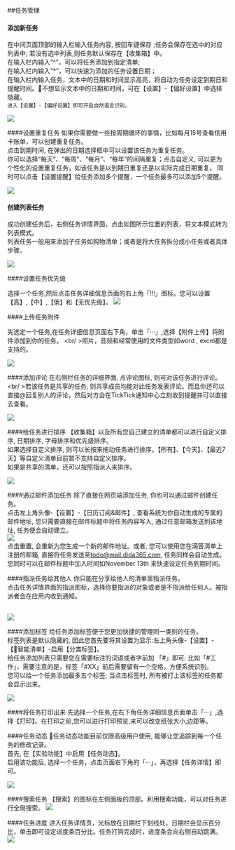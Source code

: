 ##任务管理

#### 添加新任务
在中间页面顶部的输入栏输入任务内容, 按回车键保存 ;任务会保存在选中的对应列表中; 若没有选中列表,则任务默认保存在【收集箱】中。
<br/> 在输入栏内输入“^”，可以将任务添加到指定清单;
<br/> 在输入栏内输入“*”，可以快速为添加的任务设置日期；
<br/> 在输入栏内输入任务，文本中的日期和时间显示高亮，将自动为任务设定到期日和提醒时间。不想显示文本中的日期和时间，可在【设置】-【偏好设置】中选择隐藏。
<br/> `进入【设置】-【偏好设置】即可开启自然语言识别。`

![](web-创建新任务.png)

####设置重复任务
如果你需要做一些按周期循环的事情，比如每月15号查看信用卡账单，可以创建重复任务。
<br />点击到期时间, 在弹出的日期选择框中可以设置该任务为重复任务。
<br />你可以选择“每天”、“每周”、“每月”、“每年”的间隔重复；点击自定义, 可以更为个性化的设置重复任务，如该任务是以到期日重复还是以实际完成日期重复。
同时可以点击【设置提醒】给任务添加多个提醒，一个任务最多可以添加5个提醒。

![](../images/images_web2.0/repeat.png)

#### 创建列表任务
成功创建任务后，右侧任务详情界面，点击如图所示位置的列表，将文本模式转为列表模式。
<br/> 列表任务一般用来添加子任务如购物清单；或者是将大任务拆分成小任务或者具体步骤。

![](../images/images_web2.0/checklistnote.png)

####设置任务优先级

选择一个任务,然后点击任务详细信息页面的右上角「!!!」图标。您可以设置【高】,【中】,【低】和【无优先级】。
![](../images/images_web2.0/priority.png)

####上传任务附件

先选定一个任务,在任务详细信息页面右下角，单击「···」,选择【附件上传】将附件添加到你的任务。
<br/ >照片，音频和经常使用的文件类型如word , excel都是支持的。

![](../images/images_web2.0/upload.png)

####添加评论
在右侧栏任务的详细界面, 点评论图标, 则可对该任务进行评论。
<br/ >若该任务是共享的任务, 则共享成员均能对此任务发表评论。而且你还可以直接@回复别人的评论，然后对方会在TickTick通知中心立刻收到提醒并可以直接去查看。

![](../images/images_web2.0/comment.png)

####给任务进行排序
【收集箱】以及所有您自己建立的清单都可以进行自定义排序, 日期排序, 字母排序和优先级排序。
<br/>如果选择自定义排序, 则可以长按来拖动任务进行排序。【所有】、【今天】、【最近7天】等自定义清单目前暂不支持自定义排序。
<br/>如果是共享的清单，还可以按照指派人来排序。

![](../images/images_web2.0/sort.png)


####通过邮件添加任务
除了直接在网页端添加任务, 你也可以通过邮件创建任务。
<br />点击左上角头像-【设置】-【日历订阅&邮件】, 查看系统为你自动生成的专属的邮件地址, 您只需要直接在邮件标题中将任务内容写入, 通过任意邮箱发送到该地址, 任务便会自动建立。
<br />![](../images/images_web2.0/addviaemail.png)
<br />点击重置, 会重新为您生成一个新的邮件地址。或者, 您可以使用您在滴答清单上注册的邮箱, 直接将任务发送至[todo@mail.dida365.com](todo@mail.dida365.com), 任务同样会自动生成。 您同时可以在邮件标题中加入时间如November 13th 来快速设定任务到期时间。

####指派任务给其他人
你只能在分享给他人的清单里指派任务。
<br/>点击任务详情界面的指派图标，选择你要指派的对象或者是不指派给任何人。被指派者会在应用内收到通知。

<br />![](../images/images_web2.0/assign.png)

####添加标签
给任务添加标签便于您更加快捷的管理同一类别的任务。
<br/>标签列表是默认隐藏的, 因此您首先要将其设置为显示:左上角头像-【设置】-【智能清单】-启用【分类标签】。
<br/>给任务添加列表只需要您在需要标注的词语或者字前加 「#」即可: 比如「#工作」，需要注意的是，标签「#XX」前后需要留有一个空格，方便系统识别。
<br/>您可以给一个任务添加最多五个标签; 当点击标签时, 所有被打上该标签的任务都会显示出来。

 ![](../images/images_web2.0/tag.png)


####将任务打印出来
先选择一个任务,在右下角任务详细信息页面单击「···」,选择【打印】。在打印之前,您可以进行打印预览,来可以改变纸张大小,边距等。


####任务动态
任务动态功能目前仅限高级用户使用, 能够让您追踪到每一个任务的修改记录。
<br/>首先, 在【实验功能】中启用【任务动态】。
<br/>启用该功能后, 选择一个任务，点击页面右下角的「···」，再选择【任务详情】即可。

 ![](../images/images_web2.0/activities2.png)

####搜索任务
【搜索】的图标在左侧面板的顶部。利用搜索功能，可以对任务进行全局搜索。
![](../images/images_web2.0/search.png)


####任务进度
进入任务详情页，光标放在日期栏下划线处，日期栏会显示百分比，单击即可设定进度条百分比。任务打钩完成时，进度条会向右侧自动跳满。
![](web-任务进度.png)

